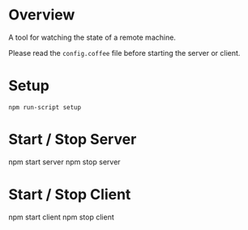# Overview

A tool for watching the state of a remote machine.

Please read the `config.coffee` file before starting the server or client.

# Setup

    npm run-script setup

# Start / Stop Server

   npm start server
   npm stop server

# Start / Stop Client

   npm start client
   npm stop client
